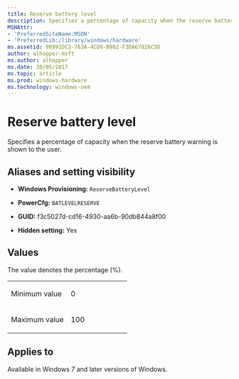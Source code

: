 ```yaml
---
title: Reserve battery level
description: Specifies a percentage of capacity when the reserve battery warning is shown to the user.
MSHAttr:
- 'PreferredSiteName:MSDN'
- 'PreferredLib:/library/windows/hardware'
ms.assetid: 98991DC3-763A-4CD9-B982-F3DA67826C5D
author: alhopper-msft
ms.author: alhopper
ms.date: 10/05/2017
ms.topic: article
ms.prod: windows-hardware
ms.technology: windows-oem
---
```


# Reserve battery level


Specifies a percentage of capacity when the reserve battery warning is shown to the user.

## <span id="Aliases_and_setting_visibility"></span><span id="aliases_and_setting_visibility"></span><span id="ALIASES_AND_SETTING_VISIBILITY"></span>Aliases and setting visibility


-   **Windows Provisioning:** `ReserveBatteryLevel         `

-   **PowerCfg:** `BATLEVELRESERVE           `

-   **GUID:** f3c5027d-cd16-4930-aa6b-90db844a8f00

-   **Hidden setting:** Yes

## <span id="Values"></span><span id="values"></span><span id="VALUES"></span>Values


The value denotes the percentage (%).

<table>
<colgroup>
<col width="50%" />
<col width="50%" />
</colgroup>
<tbody>
<tr class="odd">
<td><p>Minimum value</p></td>
<td><p>0</p></td>
</tr>
<tr class="even">
<td><p>Maximum value</p></td>
<td><p>100</p></td>
</tr>
</tbody>
</table>

## <span id="Applies_to"></span><span id="applies_to"></span><span id="APPLIES_TO"></span>Applies to


Available in Windows 7 and later versions of Windows.
